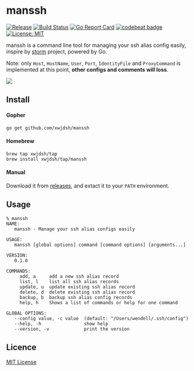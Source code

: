 # manssh

[![Release](http://github-release-version.herokuapp.com/github/xwjdsh/manssh/release.svg?style=flat)](https://github.com/xwjdsh/manssh/releases/latest)
[![Build Status](https://travis-ci.org/xwjdsh/manssh.svg?branch=master)](https://travis-ci.org/xwjdsh/manssh)
[![Go Report Card](https://goreportcard.com/badge/github.com/xwjdsh/manssh)](https://goreportcard.com/report/github.com/xwjdsh/manssh)
[![codebeat badge](https://codebeat.co/badges/38954713-7443-4149-915d-4543da2a5da5)](https://codebeat.co/projects/github-com-xwjdsh-manssh-master)
[![License: MIT](https://img.shields.io/badge/License-MIT-yellow.svg)](https://opensource.org/licenses/MIT)



manssh is a command line tool for managing your ssh alias config easily, inspire by [storm](https://github.com/emre/storm) project, powered by Go.

Note: only `Host`, `HostName`, `User`, `Port`, `IdentityFile` and `ProxyCommand` is implemented at this point, **other configs and comments will loss**.

![](https://raw.githubusercontent.com/xwjdsh/manssh/master/screenshot/manssh.png)

## Install

#### Gopher
```shell
go get github.com/xwjdsh/manssh
```

#### Homebrew
```shell
brew tap xwjdsh/tap
brew install xwjdsh/tap/manssh
```

#### Manual
Download it from [releases](https://github.com/xwjdsh/manssh/releases), and extact it to your `PATH` environment.

## Usage
```text
% manssh
NAME:
   manssh - Manage your ssh alias configs easily

USAGE:
   manssh [global options] command [command options] [arguments...]

VERSION:
   0.1.0

COMMANDS:
     add, a     add a new ssh alias record
     list, l    list all ssh alias records
     update, u  update existing ssh alias record
     delete, d  delete existing ssh alias record
     backup, b  backup ssh alias config records
     help, h    Shows a list of commands or help for one command

GLOBAL OPTIONS:
   --config value, -c value  (default: "/Users/wendell/.ssh/config")
   --help, -h                show help
   --version, -v             print the version

```

## Licence
[MIT License](https://github.com/xwjdsh/manssh/blob/master/LICENSE)
